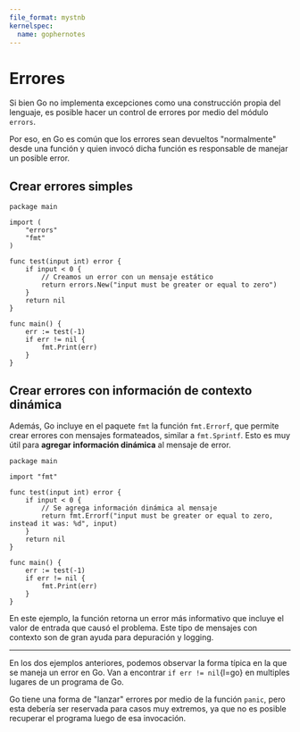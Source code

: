 ```yaml
---
file_format: mystnb
kernelspec:
  name: gophernotes
---
```


# Errores

Si bien Go no implementa excepciones como una construcción propia del lenguaje,
es posible hacer un control de errores por medio del módulo `errors`.

Por eso, en Go es común que los errores sean devueltos "normalmente" desde una
función y quien invocó dicha función es responsable de manejar un posible error.

## Crear errores simples

```{code-cell} go
package main

import (
    "errors"
    "fmt"
)

func test(input int) error {
    if input < 0 {
        // Creamos un error con un mensaje estático
        return errors.New("input must be greater or equal to zero")
    }
    return nil
}

func main() {
    err := test(-1)
    if err != nil {
        fmt.Print(err)
    }
}
```

## Crear errores con información de contexto dinámica

Además, Go incluye en el paquete `fmt` la función `fmt.Errorf`, que permite
crear errores con mensajes formateados, similar a `fmt.Sprintf`.
Esto es muy útil para **agregar información dinámica** al mensaje de error.

```{code-cell} go
package main

import "fmt"

func test(input int) error {
    if input < 0 {
        // Se agrega información dinámica al mensaje
        return fmt.Errorf("input must be greater or equal to zero, instead it was: %d", input)
    }
    return nil
}

func main() {
    err := test(-1)
    if err != nil {
        fmt.Print(err)
    }
}
```

En este ejemplo, la función retorna un error más informativo que incluye
el valor de entrada que causó el problema. Este tipo de mensajes con contexto
son de gran ayuda para depuración y logging.

---

En los dos ejemplos anteriores, podemos observar la forma típica en la que se maneja
un error en Go. Van a encontrar `if err != nil`{l=go} en multiples lugares de un
programa de Go.

Go tiene una forma de "lanzar" errores por medio de la función `panic`, pero
esta debería ser reservada para casos muy extremos, ya que no es posible
recuperar el programa luego de esa invocación.
